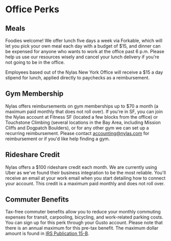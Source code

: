 # Office Perks

## Meals

Foodies welcome! We offer lunch five days a week via Forkable, which will let you pick your own meal each day with a budget of $15, and dinner can be expensed for anyone who wants to work at the office past 6 p.m. Please help us use our resources wisely and cancel your lunch delivery if you're not going to be in the office.

Employees based out of the Nylas New York Office will receive a $15 a day stipend for lunch, applied directly to paychecks as a reimbursement.

## Gym Membership

Nylas offers reimbursements on gym memberships up to $70 a month (a maximum paid monthly that does not roll over). If you're in SF, you can join the Nylas account at Fitness SF (located a few blocks from the office) or Touchstone Climbing (several locations in the Bay Area, including Mission Cliffs and Dogpatch Boulders), or for any other gym we can set up a recurring reimbursement. Please contact accounting@nylas.com for reimbursement or if you'd like help finding a gym.

## Rideshare Credit

Nylas offers a $100 rideshare credit each month. We are currently using Uber as we've found their business integration to be the most reliable. You'll receive an email at your work email when you start detailing how to connect your account. This credit is a maximum paid monthly and does not roll over.

## Commuter Benefits

Tax-free commuter benefits allow you to reduce your monthly commuting expenses for transit, carpooling, bicycling, and work-related parking costs. You can sign up for this perk through your Gusto account. Please note that there is an annual maximum for this pre-tax benefit. The maximum dollar amount is found in [IRS Publication 15-B](http://www.irs.gov/publications/p15b/ar02.html#en_US_2013_publink1000193740).


